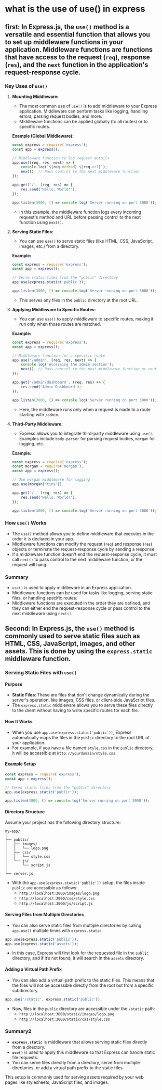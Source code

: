 # what is the use of  use() in express

## first: In Express.js, the `use()` method is a versatile and essential function that allows you to set up middleware functions in your application. Middleware functions are functions that have access to the request (`req`), response (`res`), and the `next` function in the application's request-response cycle.

### Key Uses of `use()`

1. **Mounting Middleware:**
   - The most common use of `use()` is to add middleware to your Express application. Middleware can perform tasks like logging, handling errors, parsing request bodies, and more.
   - Middleware functions can be applied globally (to all routes) or to specific routes.

   **Example (Global Middleware):**

   ```javascript
   const express = require('express');
   const app = express();

   // Middleware function to log request details
   app.use((req, res, next) => {
       console.log(`${req.method} ${req.url}`);
       next(); // Pass control to the next middleware function
   });

   app.get('/', (req, res) => {
       res.send('Hello, World!');
   });

   app.listen(3000, () => console.log('Server running on port 3000'));
   ```

   - In this example, the middleware function logs every incoming request's method and URL before passing control to the next function using `next()`.

2. **Serving Static Files:**
   - You can use `use()` to serve static files (like HTML, CSS, JavaScript, images, etc.) from a directory.

   **Example:**

   ```javascript
   const express = require('express');
   const app = express();

   // Serve static files from the "public" directory
   app.use(express.static('public'));

   app.listen(3000, () => console.log('Server running on port 3000'));
   ```

   - This serves any files in the `public` directory at the root URL.

3. **Applying Middleware to Specific Routes:**
   - You can use `use()` to apply middleware to specific routes, making it run only when those routes are matched.

   **Example:**

   ```javascript
   const express = require('express');
   const app = express();

   // Middleware function for a specific route
   app.use('/admin', (req, res, next) => {
       console.log('Accessing the admin section');
       next(); // Pass control to the next middleware function or route handler
   });

   app.get('/admin/dashboard', (req, res) => {
       res.send('Admin Dashboard');
   });

   app.listen(3000, () => console.log('Server running on port 3000'));
   ```

   - Here, the middleware runs only when a request is made to a route starting with `/admin`.

4. **Third-Party Middleware:**
   - Express allows you to integrate third-party middleware using `use()`. Examples include `body-parser` for parsing request bodies, `morgan` for logging, etc.

   **Example:**

   ```javascript
   const express = require('express');
   const morgan = require('morgan');
   const app = express();

   // Use morgan middleware for logging
   app.use(morgan('tiny'));

   app.get('/', (req, res) => {
       res.send('Hello, World!');
   });

   app.listen(3000, () => console.log('Server running on port 3000'));
   ```

### How `use()` Works

- The `use()` method allows you to define middleware that executes in the order it is declared in your app.
- Middleware functions can modify the request (`req`) and response (`res`) objects or terminate the request-response cycle by sending a response.
- If a middleware function doesn't end the request-response cycle, it must call `next()` to pass control to the next middleware function, or the request will hang.

### Summary

- `use()` is used to apply middleware in an Express application.
- Middleware functions can be used for tasks like logging, serving static files, or handling specific routes.
- Middleware functions are executed in the order they are defined, and they can either end the request-response cycle or pass control to the next middleware using `next()`.

## Second: In Express.js, the `use()` method is commonly used to serve static files such as HTML, CSS, JavaScript, images, and other assets. This is done by using the `express.static` middleware function.

### Serving Static Files with `use()`

#### Purpose

- **Static Files**: These are files that don't change dynamically during the server's operation, like images, CSS files, or client-side JavaScript files.
- The `express.static` middleware allows you to serve these files directly to the client without having to write specific routes for each file.

#### How It Works

- When you use `app.use(express.static('public'))`, Express automatically maps the files in the `public` directory to the root URL of your application.
- For example, if you have a file named `style.css` in the `public` directory, it will be accessible at `http://yourdomain/style.css`.

#### Example Setup

```javascript
const express = require('express');
const app = express();

// Serve static files from the "public" directory
app.use(express.static('public'));

app.listen(3000, () => console.log('Server running on port 3000'));
```

#### Directory Structure

Assume your project has the following directory structure:

```
my-app/
│
├── public/
│   ├── images/
│   │   └── logo.png
│   ├── css/
│   │   └── style.css
│   └── js/
│       └── script.js
│
└── server.js
```

- With the `app.use(express.static('public'))` setup, the files inside `public` are accessible as follows:
  - `http://localhost:3000/images/logo.png`
  - `http://localhost:3000/css/style.css`
  - `http://localhost:3000/js/script.js`

#### Serving Files from Multiple Directories

- You can also serve static files from multiple directories by calling `app.use()` multiple times with `express.static`.

```javascript
app.use(express.static('public'));
app.use(express.static('assets'));
```

- In this case, Express will first look for the requested file in the `public` directory, and if it’s not found, it will search in the `assets` directory.

#### Adding a Virtual Path Prefix

- You can also add a virtual path prefix to the static files. This means that the files will not be accessible directly from the root but from a specific subdirectory.

```javascript
app.use('/static', express.static('public'));
```

- Now, files in the `public` directory are accessible under the `/static` path:
  - `http://localhost:3000/static/images/logo.png`
  - `http://localhost:3000/static/css/style.css`

### Summary2

- **`express.static`** is middleware that allows serving static files directly from a directory.
- **`use()`** is used to apply this middleware so that Express can handle static file requests.
- You can serve files directly from a directory, serve from multiple directories, or add a virtual path prefix to the static files.

This setup is commonly used for serving assets required by your web pages like stylesheets, JavaScript files, and images.
